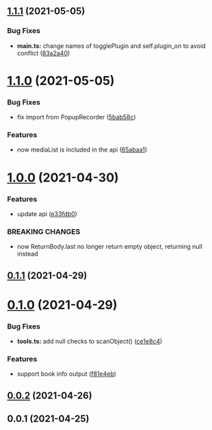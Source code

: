 ## [1.1.1](https://github.com/alx-plugins/obsidian-bridge/compare/1.1.0...1.1.1) (2021-05-05)


### Bug Fixes

* **main.ts:** change names of togglePlugin and self.plugin_on to avoid conflict ([83a2a40](https://github.com/alx-plugins/obsidian-bridge/commit/83a2a40897a2459f65f714d1324ab22c0f292e5c))

# [1.1.0](https://github.com/alx-plugins/obsidian-bridge/compare/1.0.0...1.1.0) (2021-05-05)


### Bug Fixes

* fix import from PopupRecorder ([5bab58c](https://github.com/alx-plugins/obsidian-bridge/commit/5bab58c915b50d9553a0a1eab60fec24c4ed46c3))


### Features

* now mediaList is included in the api ([65abaa1](https://github.com/alx-plugins/obsidian-bridge/commit/65abaa1d3e09e40934e87deac4241bd6f37e5ed1))

# [1.0.0](https://github.com/alx-plugins/obsidian-bridge/compare/v0.1.2...1.0.0) (2021-04-30)


### Features

* update api ([e33fdb0](https://github.com/alx-plugins/obsidian-bridge/commit/e33fdb0c4e433998bd0d72f548e76d7fa541f004))


### BREAKING CHANGES

* now ReturnBody.last no longer return empty object, returning null instead

## [0.1.1](https://github.com/alx-plugins/obsidian-bridge/compare/0.1.0...0.1.1) (2021-04-29)

# [0.1.0](https://github.com/alx-plugins/obsidian-bridge/compare/0.0.2...0.1.0) (2021-04-29)


### Bug Fixes

* **tools.ts:** add null checks to scanObject() ([ce1e8c4](https://github.com/alx-plugins/obsidian-bridge/commit/ce1e8c41212f892664cea6498a8784f35e8613c4))


### Features

* support book info output ([f81e4eb](https://github.com/alx-plugins/obsidian-bridge/commit/f81e4eb4a9d6560a6c180ea58f445f78d63f1ae3))

## [0.0.2](https://github.com/alx-plugins/obsidian-bridge/compare/0.0.1...0.0.2) (2021-04-26)

## 0.0.1 (2021-04-25)

